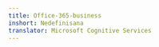```yaml
---
title: Office-365-business
inshort: Nedefinisana
translator: Microsoft Cognitive Services
---
```




